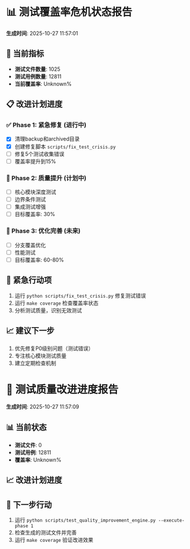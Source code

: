 # 📊 测试覆盖率危机状态报告
**生成时间**: 2025-10-27 11:57:01

## 🎯 当前指标
- **测试文件数量**: 1025
- **测试用例数量**: 12811
- **当前覆盖率**: Unknown%

## 📋 改进计划进度

### ✅ Phase 1: 紧急修复 (进行中)
- [x] 清理backup和archived目录
- [x] 创建修复脚本 `scripts/fix_test_crisis.py`
- [ ] 修复5个测试收集错误
- [ ] 覆盖率提升到15%

### 🔄 Phase 2: 质量提升 (计划中)
- [ ] 核心模块深度测试
- [ ] 边界条件测试
- [ ] 集成测试增强
- [ ] 目标覆盖率: 30%

### 📅 Phase 3: 优化完善 (未来)
- [ ] 分支覆盖优化
- [ ] 性能测试
- [ ] 目标覆盖率: 60-80%

## 🚨 紧急行动项
1. 运行 `python scripts/fix_test_crisis.py` 修复测试错误
2. 运行 `make coverage` 检查覆盖率状态
3. 分析测试质量，识别无效测试

## 📈 建议下一步
1. 优先修复P0级别问题（测试错误）
2. 专注核心模块测试质量
3. 建立定期检查机制

# 🚀 测试质量改进进度报告
**生成时间**: 2025-10-27 11:57:09

## 📊 当前状态
- **测试文件**: 0
- **测试用例**: 12811
- **覆盖率**: Unknown%

## 📈 改进计划进度


## 🎯 下一步行动
1. 运行 `python scripts/test_quality_improvement_engine.py --execute-phase 1`
2. 检查生成的测试文件并完善
3. 运行 `make coverage` 验证改进效果

